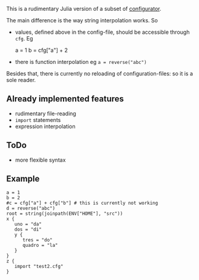 This is a rudimentary Julia version of a subset of
[configurator](https://www.github.com/bos/configurator).

The main difference is the way string interpolation works. So

* values, defined above in the config-file, should be accessible through `cfg`. Eg


    a = 1
    b = cfg["a"] + 2

* there is function interpolation eg `a = reverse("abc")` 

Besides that, there is currently no reloading of configuration-files: so it is
a sole reader.

Already implemented features
----------------------------

* rudimentary file-reading
* `import` statements
* expression interpolation

ToDo
----

* more flexible syntax 

Example
-------

    a = 1
    b = 2
    #c = cfg["a"] + cfg["b"] # this is currently not working
    d = reverse("abc")
    root = string(joinpath(ENV["HOME"], "src"))
    x {
       uno = "da"
       dos = "di"
       y {
       	  tres = "do"
    	  quadro = "la"
       }
    }
    z {
       import "test2.cfg"
    }
